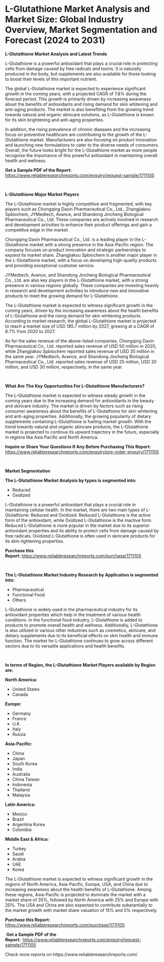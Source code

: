 <p><h1>L-Glutathione Market Analysis and Market Size: Global Industry Overview, Market Segmentation and Forecast (2024 to 2031)</h1></p><p><strong>L-Glutathione Market Analysis and Latest Trends</strong></p>
<p><p>L-Glutathione is a powerful antioxidant that plays a crucial role in protecting cells from damage caused by free radicals and toxins. It is naturally produced in the body, but supplements are also available for those looking to boost their levels of this important nutrient. </p><p>The global L-Glutathione market is expected to experience significant growth in the coming years, with a projected CAGR of 7.8% during the forecast period. This growth is primarily driven by increasing awareness about the benefits of antioxidants and rising demand for skin whitening and anti-aging products. The market is also benefiting from the growing trend towards natural and organic skincare solutions, as L-Glutathione is known for its skin brightening and anti-aging properties. </p><p>In addition, the rising prevalence of chronic diseases and the increasing focus on preventive healthcare are contributing to the growth of the L-Glutathione market. Manufacturers are also focusing on product innovation and launching new formulations to cater to the diverse needs of consumers. Overall, the future looks bright for the L-Glutathione market as more people recognize the importance of this powerful antioxidant in maintaining overall health and wellness.</p></p>
<p><strong>Get a Sample PDF of the Report:&nbsp;</strong> <a href="https://www.reliableresearchreports.com/enquiry/request-sample/1711105">https://www.reliableresearchreports.com/enquiry/request-sample/1711105</a></p>
<p>&nbsp;</p>
<p><strong>L-Glutathione Major Market Players</strong></p>
<p><p>The L-Glutathione market is highly competitive and fragmented, with key players such as Chongqing Daxin Pharmaceutical Co., Ltd., Zhangjiakou Spbiochem, JYMedtech, Avance, and Shandong Jincheng Biological Pharmaceutical Co., Ltd. These companies are actively involved in research and development activities to enhance their product offerings and gain a competitive edge in the market.</p><p>Chongqing Daxin Pharmaceutical Co., Ltd. is a leading player in the L-Glutathione market with a strong presence in the Asia-Pacific region. The company focuses on product innovation and strategic partnerships to expand its market share. Zhangjiakou Spbiochem is another major player in the L-Glutathione market, with a focus on developing high-quality products and providing exceptional customer service.</p><p>JYMedtech, Avance, and Shandong Jincheng Biological Pharmaceutical Co., Ltd. are also key players in the L-Glutathione market, with a strong presence in various regions globally. These companies are investing heavily in research and development activities to introduce new and innovative products to meet the growing demand for L-Glutathione.</p><p>The L-Glutathione market is expected to witness significant growth in the coming years, driven by the increasing awareness about the health benefits of L-Glutathione and the rising demand for skin whitening products. According to market research, the global L-Glutathione market is projected to reach a market size of USD 185.7 million by 2027, growing at a CAGR of 8.7% from 2020 to 2027.</p><p>As for the sales revenue of the above-listed companies, Chongqing Daxin Pharmaceutical Co., Ltd. reported sales revenue of USD 50 million in 2020, while Zhangjiakou Spbiochem reported sales revenue of USD 35 million in the same year. JYMedtech, Avance, and Shandong Jincheng Biological Pharmaceutical Co., Ltd. reported sales revenue of USD 25 million, USD 20 million, and USD 30 million, respectively, in the same year.</p></p>
<p>&nbsp;</p>
<p><strong>What Are The Key Opportunities For L-Glutathione Manufacturers?</strong></p>
<p><p>The L-Glutathione market is expected to witness steady growth in the coming years due to the increasing demand for antioxidants in the beauty and skincare industry. The market is driven by factors such as rising consumer awareness about the benefits of L-Glutathione for skin whitening and anti-aging properties. Additionally, the growing popularity of dietary supplements containing L-Glutathione is fueling market growth. With the trend towards natural and organic skincare products, the L-Glutathione market is projected to continue its upward trajectory in the future, especially in regions like Asia Pacific and North America.</p></p>
<p><strong>Inquire or Share Your Questions If Any Before Purchasing This Report:</strong> <a href="https://www.reliableresearchreports.com/enquiry/pre-order-enquiry/1711105">https://www.reliableresearchreports.com/enquiry/pre-order-enquiry/1711105</a></p>
<p>&nbsp;</p>
<p><strong>Market Segmentation</strong></p>
<p><strong>The L-Glutathione Market Analysis by types is segmented into:</strong></p>
<p><ul><li>Reduced</li><li>Oxidized</li></ul></p>
<p><p>L-Glutathione is a powerful antioxidant that plays a crucial role in maintaining cellular health. In the market, there are two main types of L-Glutathione: Reduced and Oxidized. Reduced L-Glutathione is the active form of the antioxidant, while Oxidized L-Glutathione is the inactive form. Reduced L-Glutathione is more popular in the market due to its superior antioxidant properties and its ability to protect cells from damage caused by free radicals. Oxidized L-Glutathione is often used in skincare products for its skin-lightening properties.</p></p>
<p><strong>Purchase this Report:&nbsp;</strong><a href="https://www.reliableresearchreports.com/purchase/1711105">https://www.reliableresearchreports.com/purchase/1711105</a></p>
<p>&nbsp;</p>
<p><strong>The L-Glutathione Market Industry Research by Application is segmented into:</strong></p>
<p><ul><li>Pharmaceutical</li><li>Functional Food</li><li>Others</li></ul></p>
<p><p>L-Glutathione is widely used in the pharmaceutical industry for its antioxidant properties which help in the treatment of various health conditions. In the functional food industry, L-Glutathione is added to products to promote overall health and wellness. Additionally, L-Glutathione is also utilized in various other industries such as cosmetics, skincare, and dietary supplements due to its beneficial effects on skin health and immune function. The market for L-Glutathione continues to grow across different sectors due to its versatile applications and health benefits.</p></p>
<p>&nbsp;</p>
<p><strong>In terms of Region, the L-Glutathione Market Players available by Region are:</strong></p>
<p>
    <p> <strong> North America: </strong>
        <ul>
            <li>United States</li>
            <li>Canada</li>
        </ul>
        </p> 
    <p> <strong> Europe: </strong>
        <ul>
            <li>Germany</li>
            <li>France</li>
            <li>U.K.</li>
            <li>Italy</li>
            <li>Russia</li>
        </ul>
        </p> 
    <p> <strong> Asia-Pacific: </strong>
        <ul>
            <li>China</li>
            <li>Japan</li>
            <li>South Korea</li>
            <li>India</li>
            <li>Australia</li>
            <li>China Taiwan</li>
            <li>Indonesia</li>
            <li>Thailand</li>
            <li>Malaysia</li>
        </ul>
        </p> 
    <p> <strong> Latin America: </strong>
        <ul>
            <li>Mexico</li>
            <li>Brazil</li>
            <li>Argentina Korea</li>
            <li>Colombia</li>
        </ul>
        </p> 
    <p> <strong> Middle East & Africa: </strong>
        <ul>
            <li>Turkey</li>
            <li>Saudi</li>
            <li>Arabia</li>
            <li>UAE</li>
            <li>Korea</li>
        </ul>
    </p>
    </p>
<p><p>The L-Glutathione market is expected to witness significant growth in the regions of North America, Asia-Pacific, Europe, USA, and China due to increasing awareness about the health benefits of L-Glutathione. Among these regions, Asia-Pacific is projected to dominate the market with a market share of 35%, followed by North America with 25% and Europe with 20%. The USA and China are also expected to contribute substantially to the market growth with market share valuation of 15% and 5% respectively.</p></p>
<p><strong>Purchase this Report: </strong><a href="https://www.reliableresearchreports.com/purchase/1711105">https://www.reliableresearchreports.com/purchase/1711105</a></p>
<p>&nbsp;<strong>Get a Sample PDF of the Report:&nbsp;&nbsp;</strong><a href="https://www.reliableresearchreports.com/enquiry/request-sample/1711105">https://www.reliableresearchreports.com/enquiry/request-sample/1711105</a></p>
<p><strong></strong></p>
<p>Check more reports on https://www.reliableresearchreports.com/</p>